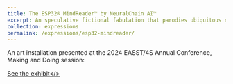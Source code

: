 ```yaml
---
title: The ESP32® MindReader™ by NeuralChain AI™
excerpt: An speculative fictional fabulation that parodies ubiquitous neural surveillance and data exhaust
collection: expressions
permalink: /expressions/esp32-mindreader/ 
---
```

An art installation presented at the 2024 EASST/4S Annual Conference, Making and Doing session:

<a href="https://stu.lu/mindreader">See the exhibit</>

